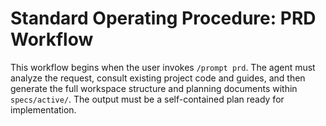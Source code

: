 # Standard Operating Procedure: PRD Workflow

This workflow begins when the user invokes `/prompt prd`. The agent must analyze the request, consult existing project code and guides, and then generate the full workspace structure and planning documents within `specs/active/`. The output must be a self-contained plan ready for implementation.

